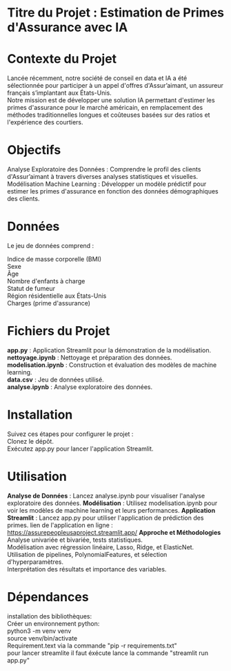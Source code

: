 # Titre du Projet : Estimation de Primes d'Assurance avec IA
# Contexte du Projet
Lancée récemment, notre société de conseil en data et IA a été sélectionnée pour participer à un appel d'offres d'Assur’aimant, un assureur français s’implantant aux États-Unis.<br> Notre mission est de développer une solution IA permettant d'estimer les primes d'assurance pour le marché américain, en remplacement des méthodes traditionnelles longues et coûteuses basées sur des ratios et l'expérience des courtiers.

# Objectifs
Analyse Exploratoire des Données : Comprendre le profil des clients d'Assur’aimant à travers diverses analyses statistiques et visuelles.<br>
Modélisation Machine Learning : Développer un modèle prédictif pour estimer les primes d'assurance en fonction des données démographiques des clients.<br>

# Données
Le jeu de données comprend :<br>

Indice de masse corporelle (BMI)<br>
Sexe<br>
Âge<br>
Nombre d'enfants à charge<br>
Statut de fumeur<br>
Région résidentielle aux États-Unis<br>
Charges (prime d'assurance)<br>

# Fichiers du Projet
**app.py** : Application Streamlit pour la démonstration de la modélisation. <br>
**nettoyage.ipynb** : Nettoyage et préparation des données.<br>
**modelisation.ipynb** : Construction et évaluation des modèles de machine learning.<br>
**data.csv** : Jeu de données utilisé.<br>
**analyse.ipynb** : Analyse exploratoire des données.

# Installation
Suivez ces étapes pour configurer le projet :<br>
Clonez le dépôt.<br>
Exécutez app.py pour lancer l'application Streamlit.<br>

# Utilisation
**Analyse de Données** :
Lancez analyse.ipynb pour visualiser l'analyse exploratoire des données.
**Modélisation** :
Utilisez modelisation.ipynb pour voir les modèles de machine learning et leurs performances.
**Application Streamlit** : 
Lancez app.py pour utiliser l'application de prédiction des primes.
lien de l'application en ligne : https://assurepeopleusaproject.streamlit.app/
**Approche et Méthodologies**
Analyse univariée et bivariée, tests statistiques.<br>
Modélisation avec régression linéaire, Lasso, Ridge, et ElasticNet.<br>
Utilisation de pipelines, PolynomialFeatures, et sélection d'hyperparamètres.<br>
Interprétation des résultats et importance des variables.<br>


# Dépendances
installation des bibliothèques:<br>
Créer un environnement python:<br>
python3 -m venv venv<br>
source venv/bin/activate<br>
Requirement.text via la commande "pip -r requirements.txt"<br>
pour lancer streamlite il faut éxécute lance la commande "streamlit run app.py"<br>


